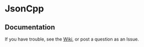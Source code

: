 # JsonCpp

## Documentation

[JsonCpp-documentation]: http://open-source-parsers.github.io/jsoncpp-docs/doxygen/index.html

If you have trouble, see the [Wiki](https://github.com/open-source-parsers/jsoncpp/wiki), or post a question as an Issue.
